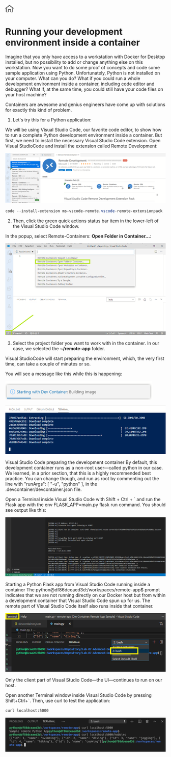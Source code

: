 [![Home](../../img/home.png)](../M-06/README.md)
# Running your development environment inside a container
Imagine that you only have access to a workstation with Docker for Desktop installed, but no possibility to add or change anything else on this workstation. Now you want to do some proof of concepts and code some sample application using Python. Unfortunately, Python is not installed on your computer. What can you do? What if you could run a whole development environment inside a container, including code editor and debugger? What if, at the same time, you could still have your code files on your host machine?

Containers are awesome and genius engineers have come up with solutions for exactly this kind of problem.

1. Let's try this for a Python application:

We will be using Visual Studio Code, our favorite code editor, to show how to run a complete Python development environment inside a container. But first, we need to install the necessary Visual Studio Code extension. Open Visual StudioCode and install the extension called Remote Development:

![RM](./img/l7-rd_01.png)

```powershell
code --install-extension ms-vscode-remote.vscode-remote-extensionpack
```
2. Then, click the green quick actions status bar item in the lower-left of the Visual Studio Code window. 

In the popup, select Remote-Containers: **Open Folder in Container...**: 

![RM](./img/l7-rd_02.png)

3. Select the project folder you want to work with in the container. In our case, we selected the **~/remote-app** folder. 

Visual StudioCode will start preparing the environment, which, the very first time, can take a couple of minutes or so. 

You will see a message like this while this is happening:

![RM](./img/l7-rd_03.png)

![RM](./img/l7-rd_04.png)

Visual Studio Code preparing the development container
By default, this development container runs as a non-root user—called python in our case. We learned, in a prior section, that this is a highly recommended best practice. You can change though, and run as root by commenting out the line with "runArgs": [ "-u", "python" ], in the .devcontainer/devcontainer.json file.

Open a Terminal inside Visual Studio Code with Shift + Ctrl + ` and run the Flask app with the env FLASK_APP=main.py flask run command. You should see output like this:

![RM](./img/l7-rd_05.png)

Starting a Python Flask app from Visual Studio Code running inside a container 
The python@df86dceaed3d:/workspaces/remote-app$ prompt indicates that we are not running directly on our Docker host but from within a development container that Visual Studio Code spun up for us. The remote part of Visual Studio Code itself also runs inside that container.

![RM](./img/l7-rd_06.png)

 Only the client part of Visual Studio Code—the UI—continues to run on our host.

Open another Terminal window inside Visual Studio Code by pressing Shift+Ctrl+`. Then, use curl to test the application:


```bash
curl localhost:5000
```

![RM](./img/l7-rd_07.png)